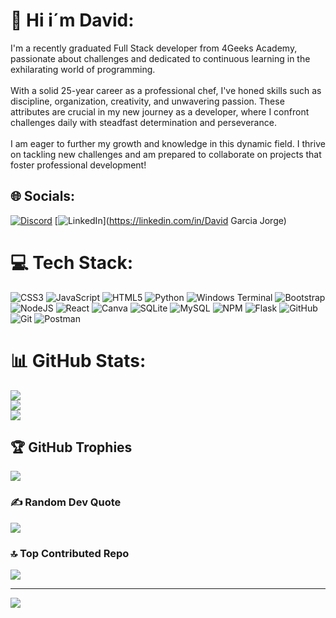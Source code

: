 # 💫 Hi i´m David:
 I'm a recently graduated Full Stack developer from 4Geeks Academy, passionate about challenges and dedicated to continuous learning in the exhilarating world of programming.<br><br>With a solid 25-year career as a professional chef, I've honed skills such as discipline, organization, creativity, and unwavering passion. These attributes are crucial in my new journey as a developer, where I confront challenges daily with steadfast determination and perseverance.<br><br>I am eager to further my growth and knowledge in this dynamic field. I thrive on tackling new challenges and am prepared to collaborate on projects that foster professional development!


## 🌐 Socials:
[![Discord](https://img.shields.io/badge/Discord-%237289DA.svg?logo=discord&logoColor=white)](https://discord.gg/xefdavid) [![LinkedIn](https://img.shields.io/badge/LinkedIn-%230077B5.svg?logo=linkedin&logoColor=white)](https://linkedin.com/in/David Garcia Jorge) 

# 💻 Tech Stack:
![CSS3](https://img.shields.io/badge/css3-%231572B6.svg?style=for-the-badge&logo=css3&logoColor=white) ![JavaScript](https://img.shields.io/badge/javascript-%23323330.svg?style=for-the-badge&logo=javascript&logoColor=%23F7DF1E) ![HTML5](https://img.shields.io/badge/html5-%23E34F26.svg?style=for-the-badge&logo=html5&logoColor=white) ![Python](https://img.shields.io/badge/python-3670A0?style=for-the-badge&logo=python&logoColor=ffdd54) ![Windows Terminal](https://img.shields.io/badge/Windows%20Terminal-%234D4D4D.svg?style=for-the-badge&logo=windows-terminal&logoColor=white) ![Bootstrap](https://img.shields.io/badge/bootstrap-%238511FA.svg?style=for-the-badge&logo=bootstrap&logoColor=white) ![NodeJS](https://img.shields.io/badge/node.js-6DA55F?style=for-the-badge&logo=node.js&logoColor=white) ![React](https://img.shields.io/badge/react-%2320232a.svg?style=for-the-badge&logo=react&logoColor=%2361DAFB) ![Canva](https://img.shields.io/badge/Canva-%2300C4CC.svg?style=for-the-badge&logo=Canva&logoColor=white) ![SQLite](https://img.shields.io/badge/sqlite-%2307405e.svg?style=for-the-badge&logo=sqlite&logoColor=white) ![MySQL](https://img.shields.io/badge/mysql-4479A1.svg?style=for-the-badge&logo=mysql&logoColor=white) ![NPM](https://img.shields.io/badge/NPM-%23CB3837.svg?style=for-the-badge&logo=npm&logoColor=white) ![Flask](https://img.shields.io/badge/flask-%23000.svg?style=for-the-badge&logo=flask&logoColor=white) ![GitHub](https://img.shields.io/badge/github-%23121011.svg?style=for-the-badge&logo=github&logoColor=white) ![Git](https://img.shields.io/badge/git-%23F05033.svg?style=for-the-badge&logo=git&logoColor=white) ![Postman](https://img.shields.io/badge/Postman-FF6C37?style=for-the-badge&logo=postman&logoColor=white)
# 📊 GitHub Stats:
![](https://github-readme-stats.vercel.app/api?username=XefDavid&theme=merko&hide_border=false&include_all_commits=true&count_private=true)<br/>
![](https://github-readme-streak-stats.herokuapp.com/?user=XefDavid&theme=merko&hide_border=false)<br/>
![](https://github-readme-stats.vercel.app/api/top-langs/?username=XefDavid&theme=merko&hide_border=false&include_all_commits=true&count_private=true&layout=compact)

## 🏆 GitHub Trophies
![](https://github-profile-trophy.vercel.app/?username=XefDavid&theme=radical&no-frame=false&no-bg=true&margin-w=4)

### ✍️ Random Dev Quote
![](https://quotes-github-readme.vercel.app/api?type=horizontal&theme=radical)

### 🔝 Top Contributed Repo
![](https://github-contributor-stats.vercel.app/api?username=XefDavid&limit=5&theme=dark&combine_all_yearly_contributions=true)

---
[![](https://visitcount.itsvg.in/api?id=XefDavid&icon=0&color=0)](https://visitcount.itsvg.in)

<!-- Proudly created with GPRM ( https://gprm.itsvg.in ) -->
